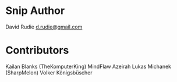 Snip Author
===========
David Rudie <d.rudie@gmail.com>

Contributors
============
Kailan Blanks (TheKomputerKing)
MindFlaw
Azeirah
Lukas Michanek (SharpMelon)
Volker Königsbüscher
